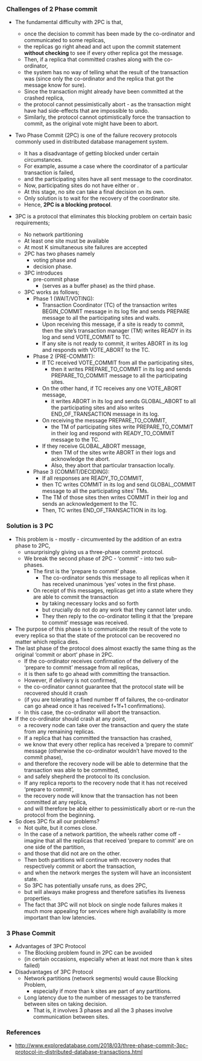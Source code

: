 ### Challenges of 2 Phase commit
- The fundamental difficulty with 2PC is that, 
    - once the decision to commit has been made by the co-ordinator and communicated to some replicas, 
    - the replicas go right ahead and act upon the commit statement **without checking** to see if every other replica got the message. 
    - Then, if a replica that committed crashes along with the co-ordinator, 
    - the system has no way of telling what the result of the transaction was (since only the co-ordinator and the replica that got the message know for sure). 
    - Since the transaction might already have been committed at the crashed replica, 
    - the protocol cannot pessimistically abort - as the transaction might have had side-effects that are impossible to undo. 
    - Similarly, the protocol cannot optimistically force the transaction to commit, as the original vote might have been to abort.
- Two Phase Commit (2PC) is one of the failure recovery protocols commonly used in distributed database management system. 
    - It has a disadvantage of getting blocked under certain circumstances. 
    - For example, assume a case where the coordinator of a particular transaction is failed, 
    - and the participating sites have all sent <READY T> message to the coordinator. 
    - Now, participating sites do not have either <ABORT T> or <COMMIT T>. 
    - At this stage, no site can take a final decision on its own. 
    - Only solution is to wait for the recovery of the coordinator site. 
    - Hence, **2PC is a blocking protocol**.    
    
- 3PC is a protocol that eliminates this blocking problem on certain basic requirements;
    - No network partitioning
    - At least one site must be available
    - At most K simultaneous site failures are accepted
    - 2PC has two phases namely 
        - voting phase and 
        - decision phase. 
    - 3PC introduces 
        - pre-commit phase 
            - (serves as a buffer phase) as the third phase. 
    - 3PC works as follows;    
        - Phase 1 (WAIT/VOTING):
            - Transaction Coordinator (TC) of the transaction writes BEGIN_COMMIT message in its log file and sends PREPARE message to all the participating sites and waits.
            - Upon receiving this message, if a site is ready to commit, then the site’s transaction manager (TM) writes READY in its log and send VOTE_COMMIT to TC.
            - If any site is not ready to commit, it writes ABORT in its log and responds with VOTE_ABORT to the TC.
        - Phase 2 (PRE-COMMIT):
            - If TC received VOTE_COMMIT from all the participating sites, 
                - then it writes PREPARE_TO_COMMIT in its log and sends PREPARE_TO_COMMIT message to all the participating sites.
            - On the other hand, if TC receives any one VOTE_ABORT message, 
                - it writes ABORT in its log and sends GLOBAL_ABORT to all the participating sites and also writes END_OF_TRANSACTION message in its log.
            - On receiving the message PREPARE_TO_COMMIT, 
                - the TM of participating sites write PREPARE_TO_COMMIT in their log and respond with READY_TO_COMMIT message to the TC.
            - If they receive GLOBAL_ABORT message, 
                - then TM of the sites write ABORT in their logs and acknowledge the abort. 
                - Also, they abort that particular transaction locally.
        - Phase 3 (COMMIT/DECIDING):
            - If all responses are READY_TO_COMMIT, 
            - then TC writes COMMIT in its log and send GLOBAL_COMMIT message to all the participating sites’ TMs. 
            - The TM of those sites then writes COMMIT in their log and sends an acknowledgement to the TC. 
            - Then, TC writes END_OF_TRANSACTION in its log.     

### Solution is 3 PC    
- This problem is - mostly - circumvented by the addition of an extra phase to 2PC, 
    - unsurprisingly giving us a three-phase commit protocol. 
    - We break the second phase of 2PC - ‘commit’ - into two sub-phases. 
        - The first is the ‘prepare to commit’ phase. 
            - The co-ordinator sends this message to all replicas when it has received unanimous ‘yes’ votes in the first phase. 
        - On receipt of this messages, replicas get into a state where they are able to commit the transaction 
            - by taking necessary locks and so forth 
            - but crucially do not do any work that they cannot later undo. 
            - They then reply to the co-ordinator telling it that the ‘prepare to commit’ message was received.
- The purpose of this phase is to communicate the result of the vote to every replica so that the state of the protocol can be recovered no matter which replica dies.
- The last phase of the protocol does almost exactly the same thing as the original ‘commit or abort’ phase in 2PC. 
    - If the co-ordinator receives confirmation of the delivery of the ‘prepare to commit’ message from all replicas, 
    - it is then safe to go ahead with committing the transaction. 
    - However, if delivery is not confirmed, 
    - the co-ordinator cannot guarantee that the protocol state will be recovered should it crash 
    - (if you are tolerating a fixed number ff of failures, the co-ordinator can go ahead once it has received f+1f+1 confirmations). 
    - In this case, the co-ordinator will abort the transaction.
- If the co-ordinator should crash at any point, 
    - a recovery node can take over the transaction and query the state from any remaining replicas. 
    - If a replica that has committed the transaction has crashed, 
    - we know that every other replica has received a ‘prepare to commit’ message (otherwise the co-ordinator wouldn’t have moved to the commit phase), 
    - and therefore the recovery node will be able to determine that the transaction was able to be committed, 
    - and safely shepherd the protocol to its conclusion. 
    - If any replica reports to the recovery node that it has not received ‘prepare to commit’, 
    - the recovery node will know that the transaction has not been committed at any replica, 
    - and will therefore be able either to pessimistically abort or re-run the protocol from the beginning.
- So does 3PC fix all our problems? 
    - Not quite, but it comes close. 
    - In the case of a network partition, the wheels rather come off - imagine that all the replicas that received ‘prepare to commit’ are on one side of the partition, 
    - and those that did not are on the other. 
    - Then both partitions will continue with recovery nodes that respectively commit or abort the transaction, 
    - and when the network merges the system will have an inconsistent state. 
    - So 3PC has potentially unsafe runs, as does 2PC, 
    - but will always make progress and therefore satisfies its liveness properties. 
    - The fact that 3PC will not block on single node failures makes it much more appealing for services where high availability is more important than low latencies.        

### 3 Phase Commit 
- Advantages of 3PC Protocol
    - The Blocking problem found in 2PC can be avoided 
    - (in certain occasions, especially when at least not more than k sites failed)
- Disadvantages of 3PC Protocol
    - Network partitions (network segments) would cause Blocking Problem, 
        - especially if more than k sites are part of any partitions.  
    - Long latency due to the number of messages to be transferred between sites on taking decision. 
        - That is, it involves 3 phases and all the 3 phases involve communication between sites.
        
### References 
- http://www.exploredatabase.com/2018/03/three-phase-commit-3pc-protocol-in-distributed-database-transactions.html
        